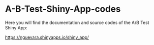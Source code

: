 # A-B-Test-Shiny-App-codes

Here you will find the documentation and source codes of the A/B Test Shiny App:

https://nguevara.shinyapps.io/shiny_app/
